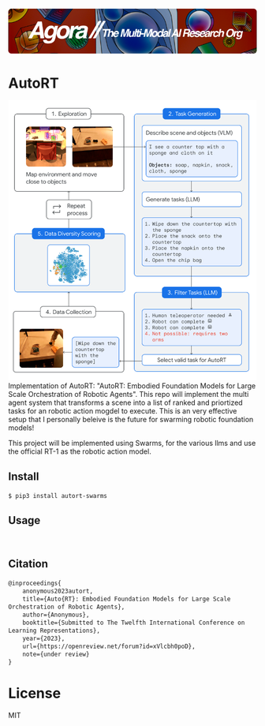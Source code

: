 [![Multi-Modality](agorabanner.png)](https://discord.gg/qUtxnK2NMf)

# AutoRT
![AutoRTImage](autort.png)
Implementation of AutoRT: "AutoRT: Embodied Foundation Models for Large Scale Orchestration of Robotic Agents". This repo will implement the multi agent system that transforms a scene into a list of ranked and priortized tasks for an robotic action mogdel to execute. This is an very effective setup that I personally beleive is the future for swarming robotic foundation models!

This project will be implemented using Swarms, for the various llms and use the official RT-1 as the robotic action model.

## Install
`$ pip3 install autort-swarms `


## Usage
```python



```


## Citation
```bibtext
@inproceedings{
    anonymous2023autort,
    title={Auto{RT}: Embodied Foundation Models for Large Scale Orchestration of Robotic Agents},
    author={Anonymous},
    booktitle={Submitted to The Twelfth International Conference on Learning Representations},
    year={2023},
    url={https://openreview.net/forum?id=xVlcbh0poD},
    note={under review}
}

```


# License
MIT



